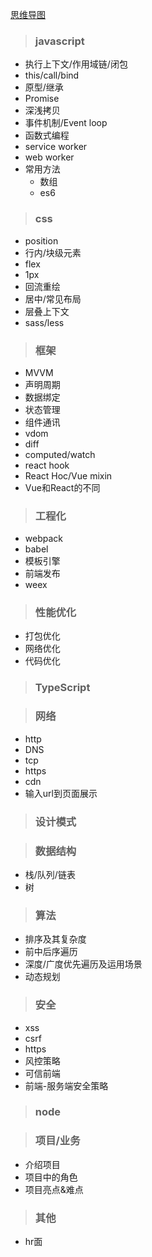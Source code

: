 [思维导图](https://images.vrm.cn/ox/2022/03/04/guide.jpg)

> ### javascript  

  - 执行上下文/作用域链/闭包
  - this/call/bind
  - 原型/继承
  - Promise
  - 深浅拷贝
  - 事件机制/Event loop
  - 函数式编程
  - service worker
  - web worker
  - 常用方法
    - 数组
    - es6



> ### css

  - position
  - 行内/块级元素
  - flex
  - 1px
  - 回流重绘
  - 居中/常见布局
  - 层叠上下文
  - sass/less



> ### 框架

  - MVVM
  - 声明周期
  - 数据绑定
  - 状态管理
  - 组件通讯
  - vdom
  - diff
  - computed/watch
  - react hook
  - React Hoc/Vue mixin
  - Vue和React的不同




> ### 工程化
  - webpack
  - babel
  - 模板引擎
  - 前端发布
  - weex



> ### 性能优化
  - 打包优化
  - 网络优化
  - 代码优化



> ### TypeScript



> ### 网络
  - http
  - DNS
  - tcp
  - https
  - cdn
  - 输入url到页面展示



> ### 设计模式



> ### 数据结构
  - 栈/队列/链表
  - 树



> ### 算法
  - 排序及其复杂度
  - 前中后序遍历
  - 深度/广度优先遍历及运用场景
  - 动态规划



> ### 安全
  - xss
  - csrf
  - https
  - 风控策略
  - 可信前端
  - 前端-服务端安全策略



> ### node



> ### 项目/业务
  - 介绍项目
  - 项目中的角色
  - 项目亮点&难点



> ### 其他
  - hr面